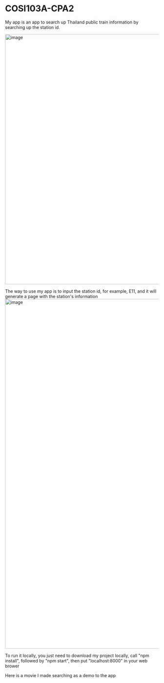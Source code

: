 # COSI103A-CPA2

My app is an app to search up Thailand public train information by searching up the station id. 

<img width="816" alt="image" src="https://user-images.githubusercontent.com/82045186/167231445-790170f6-7672-4795-b3c7-28c975978942.png">

The way to use my app is to input the station id, for example, E11, and it will generate a page with the station's information
<img width="1141" alt="image" src="https://user-images.githubusercontent.com/82045186/167231497-9c5550cf-e642-4fb6-89e3-5a67a8906b27.png">


To run it locally, you just need to download my project locally, call "npm install", followed by "npm start", then put "localhost:8000" in your web brower

Here is a movie I made searching as a demo to the app

